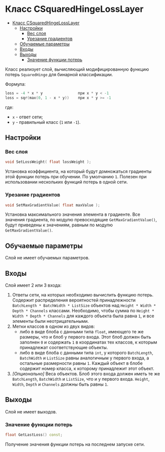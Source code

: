 # Класс CSquaredHingeLossLayer

<!-- TOC -->

- [Класс CSquaredHingeLossLayer](#класс-csquaredhingelosslayer)
    - [Настройки](#настройки)
        - [Вес слоя](#вес-слоя)
        - [Урезание градиентов](#урезание-градиентов)
    - [Обучаемые параметры](#обучаемые-параметры)
    - [Входы](#входы)
    - [Выходы](#выходы)
        - [Значение функции потерь](#значение-функции-потерь)

<!-- /TOC -->

Класс реализует слой, вычисляющий модифицированную функцию потерь `SquaredHinge` для бинарной классификации.

Формула:

```c++
loss = -4 * x * y                при x * y < -1
loss = sqr(max(0, 1 - x * y))    при x * y >= -1
```

где:

- `x` - ответ сети;
- `y` - правильный класс (`1` или `-1`).

## Настройки

### Вес слоя

```c++
void SetLossWeight( float lossWeight );
```

Установка коэффициента, на который будут домножаться градиенты этой функции потерь при обучении. По умолчанию `1`. Полезен при использовании нескольких функций потерь в одной сети.

### Урезание градиентов

```c++
void SetMaxGradientValue( float maxValue );
```

Установка максимального значения элемента в градиенте. Все значения градиента, по модулю превосходящие `GetMaxGradientValue()`, будут приведены к значениям, равным по модулю `GetMaxGradientValue()`.

## Обучаемые параметры

Слой не имеет обучаемых параметров.

## Входы

Слой имеет 2 или 3 входа:

1. Ответы сети, на которых необходимо вычислить функцию потерь. Содержит распределения вероятностей принадлежности `BatchLength * BatchWidth * ListSize` объектов над `Height * Width * Depth * Channels` классами. Необходимо, чтобы сумма по `Height * Width * Depth * Channels` для каждого объекта была равна `1`, и все элементы были неотрицательными.
2. Метки классов в одном из двух видов:
    * либо в виде блоба с данными типа `float`, имеющего те же размеры, что и блоб у первого входа. Этот блоб должен быть заполнен `0` и содержать `1` в координатах тех классов, к которым принадлежат соответствующие объекты.
    * либо в виде блоба с данными типа `int`, у которого `BatchLength`, `BatchWidth` и `ListSize` равны аналогичным у первого входа, а остальные размерности равны `1`. Каждый объект в блобе содержит номер класса, к которому принадлежит этот объект.
3. *[Опционально]* Веса объектов. Блоб этого входа должен иметь те же `BatchLength`, `BatchWidth` и `ListSize`, что и у первого входа. `Height`, `Width`, `Depth` и `Channels` должны быть равны `1`.

## Выходы

Слой не имеет выходов.

### Значение функции потерь

```c++
float GetLastLoss() const;
```

Получение значения функции потерь на последнем запуске сети.
